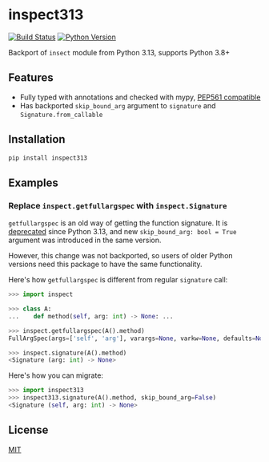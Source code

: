 # inspect313

[![Build Status](https://github.com/wemake-services/inspect313/workflows/test/badge.svg?branch=master&event=push)](https://github.com/wemake-services/inspect313/actions?query=workflow%3Atest)
[![Python Version](https://img.shields.io/pypi/pyversions/inspect313.svg)](https://pypi.org/project/inspect313/)

Backport of `insect` module from Python 3.13, supports Python 3.8+

## Features

- Fully typed with annotations and checked with mypy, [PEP561 compatible](https://www.python.org/dev/peps/pep-0561/)
- Has backported `skip_bound_arg` argument to `signature` and `Signature.from_callable`

## Installation

```bash
pip install inspect313
```

## Examples

### Replace `inspect.getfullargspec` with `inspect.Signature`

`getfullargspec` is an old way of getting the function signature.
It is [deprecated](https://github.com/python/cpython/issues/108901) since Python 3.13,
and new `skip_bound_arg: bool = True` argument was introduced in the same version.

However, this change was not backported, so users of older Python versions
need this package to have the same functionality.

Here's how `getfullargspec` is different from regular `signature` call:

```python
>>> import inspect

>>> class A:
...    def method(self, arg: int) -> None: ...

>>> inspect.getfullargspec(A().method)
FullArgSpec(args=['self', 'arg'], varargs=None, varkw=None, defaults=None, kwonlyargs=[], kwonlydefaults=None, annotations={'return': None, 'arg': <class 'int'>})

>>> inspect.signature(A().method)
<Signature (arg: int) -> None>

```

Here's how you can migrate:

```python
>>> import inspect313
>>> inspect313.signature(A().method, skip_bound_arg=False)
<Signature (self, arg: int) -> None>

```

## License

[MIT](https://github.com/wemake-services/inspect313/blob/master/LICENSE)
